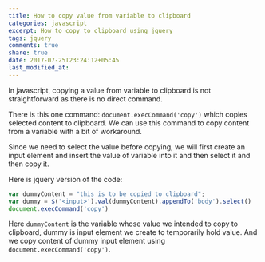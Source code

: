 ```yaml
---
title: How to copy value from variable to clipboard
categories: javascript
excerpt: How to copy to clipboard using jquery
tags: jquery
comments: true
share: true
date: 2017-07-25T23:24:12+05:45
last_modified_at: 
---
```


In javascript, copying a value from variable to clipboard is not straightforward as there is no direct command.
 
There is this one command: `document.execCommand('copy')` which copies selected content to clipboard. We can use this command to copy content from a variable with a bit of workaround.
 
 Since we need to select the value before copying, we will first create an input element and insert the value of variable into it and then select it and then copy it.
 
 Here is jquery version of the code:
 
 ```js
 var dummyContent = "this is to be copied to clipboard";
 var dummy = $('<input>').val(dummyContent).appendTo('body').select()
 document.execCommand('copy')
 ```
 
 Here `dummyContent` is the variable whose value we intended to copy to clipboard, dummy is input element we create to temporarily hold value. And we copy content of dummy input element using `document.execCommand('copy')`.
 